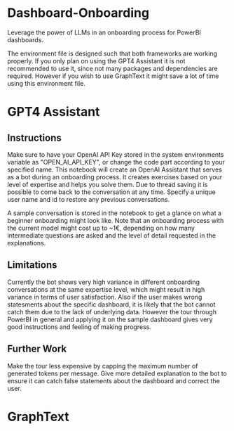 # Dashboard-Onboarding
Leverage the power of LLMs in an onboarding process for PowerBI dashboards.

The environment file is designed such that both frameworks are working properly. If you only plan on using the GPT4 Assistant it is not recommended to use it, since not many packages and dependencies are required. However if you wish to use GraphText it might save a lot of time using this environment file. 

# GPT4 Assistant
## Instructions
Make sure to have your OpenAI API Key stored in the system environments variable as "OPEN_AI_API_KEY", or change the code part according to your specified name. 
This notebook will create an OpenAI Assistant that serves as a bot during an onboarding process. It creates exercises based on your level of expertise and helps you solve them. 
Due to thread saving it is possible to come back to the conversation at any time. Specify a unique user name and id to restore any previous conversations. 

A sample conversation is stored in the notebook to get a glance on what a beginner onboarding might look like. Note that an onboarding process with the current model might cost up to ~1€, depending on how many intermediate questions are asked and the level of detail requested in the explanations. 

## Limitations
Currently the bot shows very high variance in different onboarding conversations at the same expertise level, which might result in high variance in terms of user satisfaction. Also if the user makes wrong statesments about the specific dashboard, it is likely that the bot cannot catch them due to the lack of underlying data. However the tour through PowerBI in general and applying it on the sample dashboard gives very good instructions and feeling of making progress. 

## Further Work
Make the tour less expensive by capping the maximum number of generated tokens per message. 
Give more detailed explanation to the bot to ensure it can catch false statements about the dashboard and correct the user. 

# GraphText
